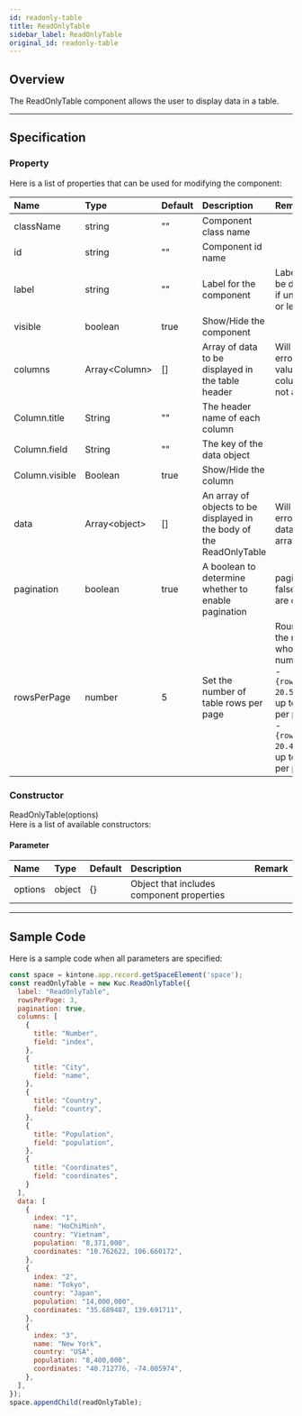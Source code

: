 ```yaml
---
id: readonly-table
title: ReadOnlyTable
sidebar_label: ReadOnlyTable
original_id: readonly-table
---
```


## Overview

The ReadOnlyTable component allows the user to display data in a table.

<div class="sample-container" id="date-picker">
  <div id="sample-container__components"></div>
</div>
<script src="/js/samples/desktop/readonly-table.js"></script>

---

## Specification

### Property

Here is a list of properties that can be used for modifying the component:

| Name   | Type | Default | Description | Remark |
| :--- | :--- | :--- | :--- | :--- |
| className | string | ""  | Component class name | |
| id | string | ""  | Component id name | |
| label | string | ""  | Label for the component | Label will not be displayed if unspecified or left empty |
| visible | boolean | true | Show/Hide the component | |
| columns | Array\<Column\> | []  | Array of data to be displayed in the table header | Will result an error if the value for columns is not an array |
| Column.title | String | "" | The header name of each column | |
| Column.field | String | "" | The key of the data object | |
| Column.visible | Boolean | true | Show/Hide the column | |
| data | Array\<object\> | []  | An array of objects to be displayed in the body of the ReadOnlyTable | Will result an error if the data is not an array |
| pagination | boolean | true | A boolean to determine whether to enable pagination | pagination is false, all rows are displayed. |
| rowsPerPage | number | 5 | Set the number of table rows per page | Round off to the nearest whole number: <br/> - `{rowsPerPage: 20.5}` Display up to 21 rows per page. <br/> - `{rowsPerPage: 20.4}` Display up to 20 rows per page|

### Constructor

ReadOnlyTable(options)<br>
Here is a list of available constructors:

#### Parameter
| Name | Type | Default | Description | Remark |
| :--- | :--- | :--- | :--- | :--- |
| options | object | {} | Object that includes component properties |  |

---
## Sample Code

Here is a sample code when all parameters are specified:

```javascript
const space = kintone.app.record.getSpaceElement('space');
const readOnlyTable = new Kuc.ReadOnlyTable({
  label: "ReadOnlyTable",
  rowsPerPage: 3,
  pagination: true,
  columns: [
    {
      title: "Number",
      field: "index",
    },
    {
      title: "City",
      field: "name",
    },
    {
      title: "Country",
      field: "country",
    },
    {
      title: "Population",
      field: "population",
    },
    {
      title: "Coordinates",
      field: "coordinates",
    }
  ],
  data: [
    {
      index: "1",
      name: "HoChiMinh",
      country: "Vietnam",
      population: "8,371,000",
      coordinates: "10.762622, 106.660172",
    },
    {
      index: "2",
      name: "Tokyo",
      country: "Japan",
      population: "14,000,000",
      coordinates: "35.689487, 139.691711",
    },
    {
      index: "3",
      name: "New York",
      country: "USA",
      population: "8,400,000",
      coordinates: "40.712776, -74.005974",
    },
  ],
});
space.appendChild(readOnlyTable);
```
